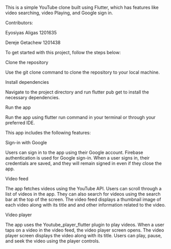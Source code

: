 This is a simple YouTube clone built using Flutter, which has features like video searching, video Playing, and Google sign in.



Contributors:

Eyosiyas Aligas 1201635 

Dereje Getachew 1201438

To get started with this project, follow the steps below:

Clone the repository

Use the git clone command to clone the repository to your local machine.

Install dependencies

Navigate to the project directory and run flutter pub get to install the necessary dependencies.

Run the app

Run the app using flutter run command in your terminal or through your preferred IDE.



This app includes the following features: 

Sign-in with Google

Users can sign in to the app using their Google account. Firebase authentication is used for Google sign-in. When a user signs in, their credentials are saved, and they
will remain signed in even if they close the app.


Video feed

The app fetches videos using the YouTube API. Users can scroll through a list of videos in the app. They can also search for videos using the search bar at the top of
the screen. The video feed displays a thumbnail image of each video along with its title and and other information related to the video. 


Video player 

The app uses the Youtube_player_flutter plugin to play videos. When a user taps on a video in the video feed, the video player screen opens. The video player screen
displays the video along with its title. Users can play, pause, and seek the video using the player controls.
